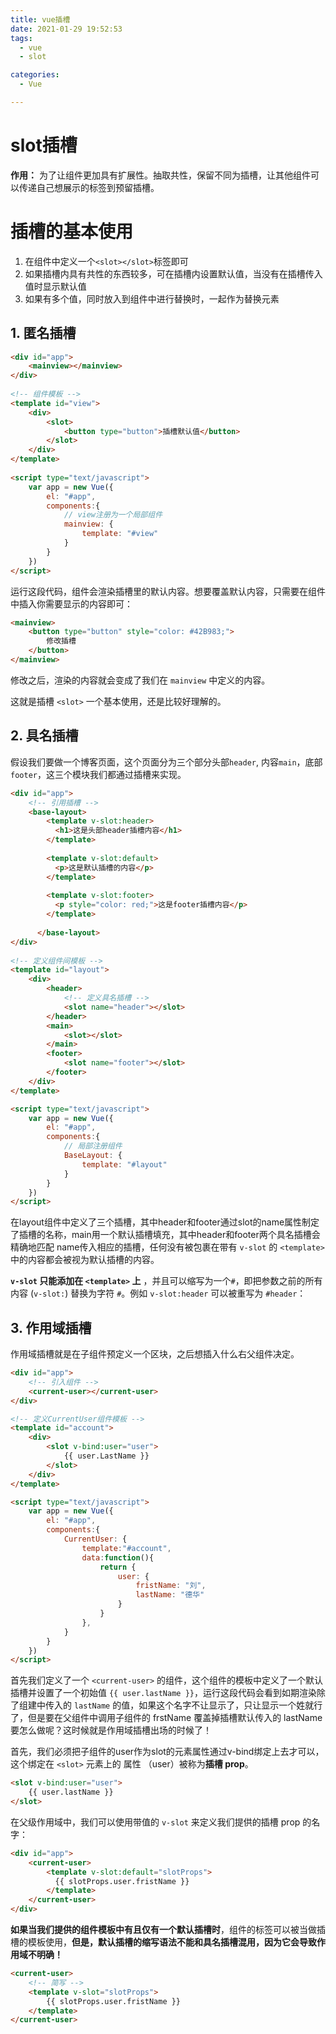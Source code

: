 ```yaml
---
title: vue插槽
date: 2021-01-29 19:52:53
tags: 
  - vue
  - slot

categories: 
  - Vue

---
```


# slot插槽

**作用：** 为了让组件更加具有扩展性。抽取共性，保留不同为插槽，让其他组件可以传递自己想展示的标签到预留插槽。

# 插槽的基本使用

1. 在组件中定义一个`<slot></slot>`标签即可
2. 如果插槽内具有共性的东西较多，可在插槽内设置默认值，当没有在插槽传入值时显示默认值
3. 如果有多个值，同时放入到组件中进行替换时，一起作为替换元素

## 1. 匿名插槽


```html
<div id="app">
	<mainview></mainview>
</div>
    
<!-- 组件模板 -->
<template id="view">
	<div>
		<slot>
			<button type="button">插槽默认值</button>
        </slot>
    </div>
</template>
    
<script type="text/javascript">
    var app = new Vue({
        el: "#app",
        components:{
            // view注册为一个局部组件
            mainview: {
                template: "#view"
            }
        }
    })
</script>
```
运行这段代码，组件会渲染<slot></slot>插槽里的默认内容。想要覆盖默认内容，只需要在组件中插入你需要显示的内容即可：

```html
<mainview>
	<button type="button" style="color: #42B983;">
		修改插槽
	</button>
</mainview>
```

修改之后，渲染的内容就会变成了我们在 `mainview` 中定义的内容。

这就是插槽 `<slot>` 一个基本使用，还是比较好理解的。

## 2. 具名插槽

假设我们要做一个博客页面，这个页面分为三个部分头部`header`, 内容`main`，底部`footer`，这三个模块我们都通过插槽来实现。

```html
<div id="app">
	<!-- 引用插槽 -->
	<base-layout>
		<template v-slot:header>
          <h1>这是头部header插槽内容</h1>
        </template>
        
        <template v-slot:default>
          <p>这是默认插槽的内容</p>
        </template>
        
        <template v-slot:footer>
          <p style="color: red;">这是footer插槽内容</p>
        </template>
        
      </base-layout>
</div>
    
<!-- 定义组件间模板 -->
<template id="layout">
    <div>
        <header>
            <!-- 定义具名插槽 -->
            <slot name="header"></slot>
        </header>
        <main>
            <slot></slot>
        </main>
        <footer>
            <slot name="footer"></slot>
        </footer>
    </div>
</template>

<script type="text/javascript">
    var app = new Vue({
        el: "#app",
        components:{
            // 局部注册组件
            BaseLayout: {
                template: "#layout"
            }
        }
    })
</script>
```

在layout组件中定义了三个插槽，其中header和footer通过slot的name属性制定了插槽的名称，main用一个默认插槽填充，其中header和footer两个具名插槽会精确地匹配 name传入相应的插槽，任何没有被包裹在带有 `v-slot` 的 `<template>` 中的内容都会被视为默认插槽的内容。

**`v-slot` 只能添加在 `<template>` 上** ，并且可以缩写为一个`#`，即把参数之前的所有内容 (`v-slot:`) 替换为字符 `#`。例如 `v-slot:header` 可以被重写为 `#header`：

## 3. 作用域插槽

作用域插槽就是在子组件预定义一个区块，之后想插入什么右父组件决定。

```html
<div id="app">
    <!-- 引入组件 -->
    <current-user></current-user>
</div>

<!-- 定义CurrentUser组件模板 -->
<template id="account">
    <div>
        <slot v-bind:user="user">
            {{ user.LastName }}
        </slot>
    </div>
</template>

<script type="text/javascript">
    var app = new Vue({
        el: "#app",
        components:{
            CurrentUser: {
                template:"#account",
                data:function(){
                    return {
                        user: {
                            fristName: "刘",
                            lastName: "德华"
                        }
                    }
                },
            }
        }
    })
</script>
```

首先我们定义了一个 `<current-user>` 的组件，这个组件的模板中定义了一个默认插槽并设置了一个初始值 `{{ user.lastName }}`，运行这段代码会看到如期渲染除了组建中传入的 `lastName` 的值，如果这个名字不让显示了，只让显示一个姓就行了，但是要在父组件中调用子组件的 frstName 覆盖掉插槽默认传入的 lastName 要怎么做呢？这时候就是作用域插槽出场的时候了！

首先，我们必须把子组件的user作为slot的元素属性通过v-bind绑定上去才可以，这个绑定在 `<slot>` 元素上的 属性 （user）被称为**插槽 prop**。

```html
<slot v-bind:user="user">
	{{ user.lastName }}
</slot>
```

在父级作用域中，我们可以使用带值的 `v-slot` 来定义我们提供的插槽 prop 的名字：

```html
<div id="app">
	<current-user>
		<template v-slot:default="slotProps">
          {{ slotProps.user.fristName }}
        </template>    
	</current-user>
</div>
```

**如果当我们提供的组件模板中有且仅有一个默认插槽时**，组件的标签可以被当做插槽的模板使用，**但是，默认插槽的缩写语法不能和具名插槽混用，因为它会导致作用域不明确！**

```HTML
<current-user>
    <!-- 简写 -->
	<template v-slot="slotProps">
		{{ slotProps.user.fristName }}
	</template>    
</current-user>
```

